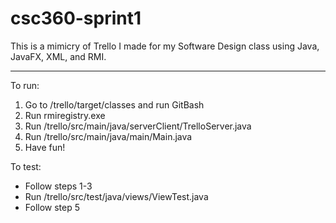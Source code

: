 # csc360-sprint1

This is a mimicry of Trello I made for my Software Design class using Java, JavaFX, XML, and RMI.

---

To run:
1. Go to /trello/target/classes and run GitBash
2. Run rmiregistry.exe
3. Run /trello/src/main/java/serverClient/TrelloServer.java
4. Run /trello/src/main/java/main/Main.java
5. Have fun!

To test:
* Follow steps 1-3
* Run /trello/src/test/java/views/ViewTest.java
* Follow step 5
